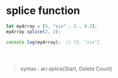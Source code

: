 # splice function


``` js
let myArray = [5, "six" , 2 , 8.2];
myArray.splice(2, 2);

console.log(myArray);  // [5, "six"]





```
> syntax : arr.splice(Start, Delete Count)
